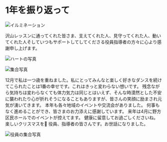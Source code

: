 # 1年を振り返って

![イルミネーション](https://storage.googleapis.com/smile-blog/2024-12-22/1.jpg)

沢山レッスンに通ってくれた皆さま、支えてくれた人、見守ってくれた人、動いてくれた人そしていつもサポートしてしてくださる役員指導者の方々に心より感謝申し上げます。

![ハートの写真](https://storage.googleapis.com/smile-blog/2024-12-22/2.jpg)

![集合写真](https://storage.googleapis.com/smile-blog/2024-12-22/3.jpg)

12月で私は一つ歳を重ねました。私にとってみんなと楽しく好きなダンスを続けてこられたことは1番の幸せです。これはきっと変わらない想いです。
残念ながら気持ちは変わらなくても体力気力は同じとはいえず、そんな時漠然とした不安に襲われたり心が折れそうになることもありますが、皆さんの笑顔に励まされ元気が湧いてきます。
本年も各々地域のイベントや交流会がありました。
何事もなく進めることができ、皆さまのお力添えに感謝しています。
来年は4月に野方区民ホールでのイベントが控えてます。
健康に留意してお過ごしくださいね。
楽しいクリスマスを🎅
役員、指導者の皆さんです。お世話になりました。

![役員の集合写真](https://storage.googleapis.com/smile-blog/2024-12-22/4.jpg)
